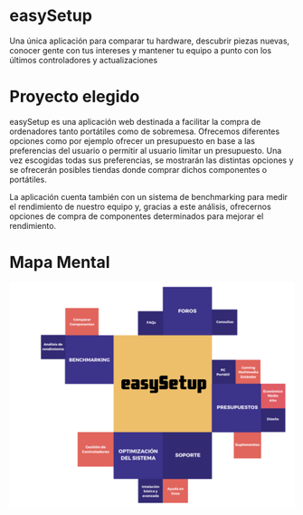 # easySetup
 Una única aplicación para comparar tu hardware, descubrir piezas nuevas, conocer gente con tus intereses y mantener tu equipo a punto con los últimos controladores y actualizaciones

# Proyecto elegido

easySetup es una aplicación web destinada a facilitar la compra de ordenadores tanto portátiles como de sobremesa. Ofrecemos diferentes opciones como por ejemplo ofrecer un presupuesto en base a las preferencias del usuario o permitir al usuario limitar un presupuesto. Una vez escogidas todas sus preferencias, se mostrarán las distintas opciones y se ofrecerán posibles tiendas donde comprar dichos componentes o portátiles.

La aplicación cuenta también con un sistema de benchmarking para medir el rendimiento de nuestro equipo y, gracias a este análisis, ofrecernos opciones de compra de componentes determinados para mejorar el rendimiento.

# Mapa Mental
![Mapa mental](./assets/mapaMental.PNG)

